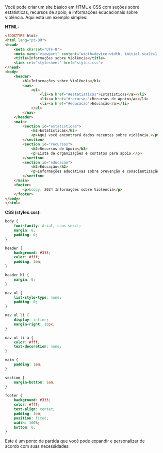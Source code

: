 Você pode criar um site básico em HTML e CSS com seções sobre estatísticas, recursos de apoio, e informações educacionais sobre violência. Aqui está um exemplo simples:

**HTML:**
```html
<!DOCTYPE html>
<html lang="pt-BR">
<head>
    <meta charset="UTF-8">
    <meta name="viewport" content="width=device-width, initial-scale=1.0">
    <title>Informações sobre Violência</title>
    <link rel="stylesheet" href="styles.css">
</head>
<body>
    <header>
        <h1>Informações sobre Violência</h1>
        <nav>
            <ul>
                <li><a href="#estatisticas">Estatísticas</a></li>
                <li><a href="#recursos">Recursos de Apoio</a></li>
                <li><a href="#educacao">Educação</a></li>
            </ul>
        </nav>
    </header>
    <main>
        <section id="estatisticas">
            <h2>Estatísticas</h2>
            <p>Aqui você encontrará dados recentes sobre violência.</p>
        </section>
        <section id="recursos">
            <h2>Recursos de Apoio</h2>
            <p>Lista de organizações e contatos para apoio.</p>
        </section>
        <section id="educacao">
            <h2>Educação</h2>
            <p>Informações educativas sobre prevenção e conscientização.</p>
        </section>
    </main>
    <footer>
        <p>&copy; 2024 Informações sobre Violência</p>
    </footer>
</body>
</html>
```

**CSS (styles.css):**
```css
body {
    font-family: Arial, sans-serif;
    margin: 0;
    padding: 0;
}

header {
    background: #333;
    color: #fff;
    padding: 1em;
}

header h1 {
    margin: 0;
}

nav ul {
    list-style-type: none;
    padding: 0;
}

nav ul li {
    display: inline;
    margin-right: 10px;
}

nav ul li a {
    color: #fff;
    text-decoration: none;
}

main {
    padding: 1em;
}

section {
    margin-bottom: 1em;
}

footer {
    background: #333;
    color: #fff;
    text-align: center;
    padding: 1em;
    position: fixed;
    width: 100%;
    bottom: 0;
}
```

Este é um ponto de partida que você pode expandir e personalizar de acordo com suas necessidades.
